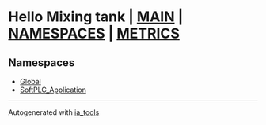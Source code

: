# Hello Mixing tank | [MAIN] | [NAMESPACES] | [METRICS]  

## Namespaces  

- [Global](Global/nsMain_st.md)  
- [SoftPLC_Application](SoftPLC_Application/nsMain_st.md)  

---
Autogenerated with [ia_tools](https://github.com/tkucic/ia_tools)  

[MAIN]: ../../index_st.md
[NAMESPACES]: nsList_st.md
[METRICS]: ../metrics_st.md

